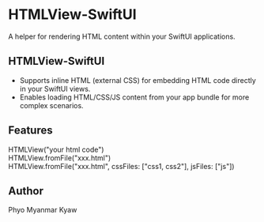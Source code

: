 # HTMLView-SwiftUI

A helper for rendering HTML content within your SwiftUI applications.

## HTMLView-SwiftUI

- Supports inline HTML (external CSS) for embedding HTML code directly in your SwiftUI views.
- Enables loading HTML/CSS/JS content from your app bundle for more complex scenarios.

## Features

HTMLView("your html code")</br>
HTMLView.fromFile("xxx.html")</br>
HTMLView.fromFile("xxx.html", cssFiles: ["css1, css2"], jsFiles: ["js"])


## Author
Phyo Myanmar Kyaw
